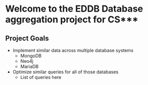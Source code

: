 # Welcome to the EDDB Database aggregation project for CS*** #

## Project Goals ##
* Implement similar data across multiple database systems
    * MongoDB
    * Neo4j
    * MariaDB
* Optimize similar queries for all of those databases
    * List of queries here
